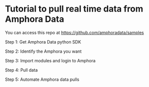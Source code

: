 # Tutorial to pull real time data from Amphora Data

You can access this repo at https://github.com/amphoradata/samples

Step 1: Get Amphora Data python SDK

Step 2: Identify the Amphora you want

Step 3: Import modules and login to Amphora

Step 4: Pull data

Step 5: Automate Amphora data pulls
